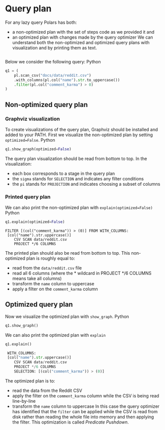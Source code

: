 # Query plan
For any lazy query Polars has both:
* a non-optimized plan with the set of steps code as we provided it and
* an optimized plan with changes made by the query optimizer
We can understand both the non-optimized and optimized query plans with visualization and by printing them as text.

```python
```
Below we consider the following query:
 Python
```python
q1 = (
    pl.scan_csv("docs/data/reddit.csv")
    .with_columns(pl.col("name").str.to_uppercase())
    .filter(pl.col("comment_karma") > 0)
)
```
## Non-optimized query plan
### Graphviz visualization
To create visualizations of the query plan, Graphviz should be installed and added to your PATH.
First we visualize the non-optimized plan by setting `optimized=False`.
 Python
 
```python
q1.show_graph(optimized=False)
```

The query plan visualization should be read from bottom to top. In the visualization:
* each box corresponds to a stage in the query plan
* the `sigma` stands for `SELECTION` and indicates any filter conditions
* the `pi` stands for `PROJECTION` and indicates choosing a subset of columns
### Printed query plan
We can also print the non-optimized plan with `explain(optimized=False)`
 Python
 
```python
q1.explain(optimized=False)
```

```
FILTER [(col("comment_karma")) > (0)] FROM WITH_COLUMNS:
 [col("name").str.uppercase()]
    CSV SCAN data/reddit.csv
    PROJECT */6 COLUMNS
```
The printed plan should also be read from bottom to top. This non-optimized plan is roughly equal to:
* read from the `data/reddit.csv` file
* read all 6 columns (where the \* wildcard in PROJECT \*/6 COLUMNS means take all columns)
* transform the `name` column to uppercase
* apply a filter on the `comment_karma` column
## Optimized query plan
Now we visualize the optimized plan with `show_graph`.
 Python
 
```python
q1.show_graph()
```

We can also print the optimized plan with `explain`
 
```python
q1.explain()
```

```python
 WITH_COLUMNS:
 [col("name").str.uppercase()]
    CSV SCAN data/reddit.csv
    PROJECT */6 COLUMNS
    SELECTION: [(col("comment_karma")) > (0)]
```
The optimized plan is to:
* read the data from the Reddit CSV
* apply the filter on the `comment_karma` column while the CSV is being read line-by-line
* transform the `name` column to uppercase
In this case the query optimizer has identified that the `filter` can be applied while the CSV is read from disk rather than reading the whole file into memory and then applying the filter. This optimization is called *Predicate Pushdown*.